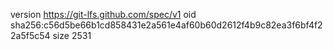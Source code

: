 version https://git-lfs.github.com/spec/v1
oid sha256:c56d5be66b1cd858431e2a561e4af60b60d2612f4b9c82ea3f6bf4f22a5f5c54
size 2531
